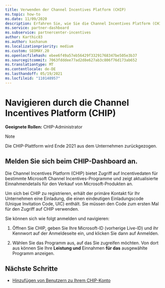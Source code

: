 ```yaml
---
title: Verwenden der Channel Incentives Platform (CHIP)
ms.topic: how-to
ms.date: 11/09/2020
description: Erfahren Sie, wie Sie die Channel Incentives Platform (CHIP) für Ihre Incentives-Arbeit verwenden. Beachten Sie, dass diese Plattform Ende 2021 zurückgezogen wird.
ms.service: partner-dashboard
ms.subservice: partnercenter-incentives
author: Karthic83
ms.author: kashanum
ms.localizationpriority: medium
ms.custom: SEOMAY.20
ms.openlocfilehash: ebee6f49a57eb56429f33291768347be505e3b37
ms.sourcegitcommit: 7063fdddee77ad2d8e627ab3c806f76d173ab652
ms.translationtype: MT
ms.contentlocale: de-DE
ms.lasthandoff: 05/19/2021
ms.locfileid: "110148957"
---
```

# <a name="navigate-the-channel-incentives-platform-chip"></a>Navigieren durch die Channel Incentives Platform (CHIP)

**Geeignete Rollen:** CHIP-Administrator

>[!NOTE]
>Die CHIP-Plattform wird Ende 2021 aus dem Unternehmen zurückgezogen.

## <a name="sign-into-the-chip-dashboard"></a>Melden Sie sich beim CHIP-Dashboard an.

Die Channel Incentives Platform (CHIP) bietet Zugriff auf Incentivedaten für bestimmte Microsoft Channel Incentives-Programme und zeigt aktualisierte Einnahmendetails für den Verkauf von Microsoft-Produkten an.

Um sich bei CHIP zu registrieren, erhält der primäre Kontakt für Ihr Unternehmen eine Einladung, die einen eindeutigen Einladungscode (Unique Invitation Code, UIC) enthält. Sie müssen den Code zum ersten Mal für den Zugriff auf CHIP verwenden.


Sie können sich wie folgt anmelden und navigieren:

1. Öffnen Sie CHIP, geben Sie Ihre Microsoft-ID (vorherige Live-ID) und ihr Kennwort auf der Anmeldeseite ein, und klicken Sie dann auf Anmelden.
 
1. Wählen Sie das Programm aus, auf das Sie zugreifen möchten.
Von dort aus können Sie Ihre **Leistung und** Einnahmen **für das** ausgewählte Programm anzeigen. 

## <a name="next-steps"></a>Nächste Schritte

- [Hinzufügen von Benutzern zu Ihrem CHIP-Konto](chip-users.md)